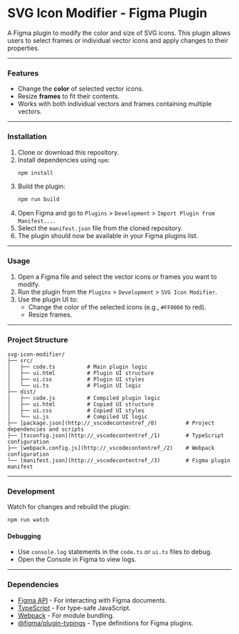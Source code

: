 # SVG Icon Modifier - Figma Plugin

A Figma plugin to modify the color and size of SVG icons. This plugin allows users to select frames or individual vector icons and apply changes to their properties.

---

### Features

- Change the **color** of selected vector icons.
- Resize **frames** to fit their contents.
- Works with both individual vectors and frames containing multiple vectors.

---

### Installation

1. Clone or download this repository.
2. Install dependencies using `npm`:
   ```bash
   npm install
    ```
3. Build the plugin:
   ```bash
   npm run build
   ```
4. Open Figma and go to `Plugins` > `Development` > `Import Plugin from Manifest...`.
5. Select the `manifest.json` file from the cloned repository.
6. The plugin should now be available in your Figma plugins list.

---

### Usage
1. Open a Figma file and select the vector icons or frames you want to modify.
2. Run the plugin from the `Plugins` > `Development` > `SVG Icon Modifier`.
3. Use the plugin UI to:
    - Change the color of the selected icons (e.g., `#FF0000` to red).
    - Resize frames.

---

### Project Structure
```
svg-icon-modifier/
├── src/
│   ├── code.ts          # Main plugin logic
│   ├── ui.html          # Plugin UI structure
│   ├── ui.css           # Plugin UI styles
│   └── ui.ts            # Plugin UI logic
├── dist/
│   ├── code.js          # Compiled plugin logic
│   ├── ui.html          # Copied UI structure
│   ├── ui.css           # Copied UI styles
│   └── ui.js            # Compiled UI logic
├── [package.json](http://_vscodecontentref_/0)         # Project dependencies and scripts
├── [tsconfig.json](http://_vscodecontentref_/1)        # TypeScript configuration
├── [webpack.config.js](http://_vscodecontentref_/2)    # Webpack configuration
└── [manifest.json](http://_vscodecontentref_/3)        # Figma plugin manifest
```
---
### Development
Watch for changes and rebuild the plugin:
```bash
npm run watch
```
#### Debugging
- Use `console.log` statements in the `code.ts` or `ui.ts` files to debug.
- Open the Console in Figma to view logs.

---

### Dependencies
- [Figma API](https://www.figma.com/plugin-docs/intro/) - For interacting with Figma documents.
- [TypeScript](https://www.typescriptlang.org/) - For type-safe JavaScript.
- [Webpack](https://webpack.js.org/) - For module bundling.
- [@figma/plugin-typings](https://www.npmjs.com/package/@figma/plugin-typings) - Type definitions for Figma plugins.